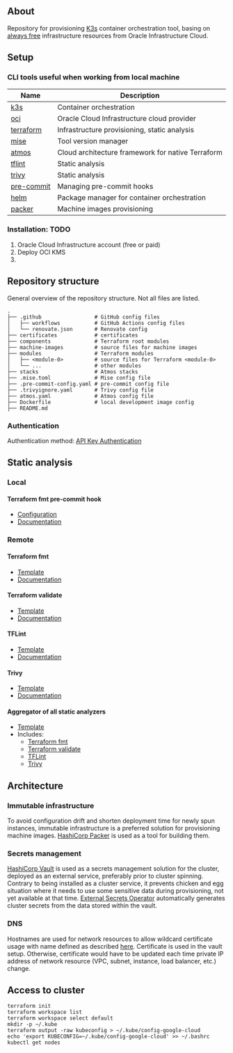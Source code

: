 ## About

Repository for provisioning [K3s](https://docs.k3s.io/) container orchestration tool, basing on [always free](https://docs.oracle.com/en-us/iaas/Content/FreeTier/freetier_topic-Always_Free_Resources.htm) infrastructure resources from Oracle Infrastructure Cloud.

## Setup

### CLI tools useful when working from local machine

| Name                                                                                                  | Description                                       |
|-------------------------------------------------------------------------------------------------------|---------------------------------------------------|
| [k3s](https://docs.k3s.io/quick-start)                                                                | Container orchestration                           |
| [oci](https://docs.oracle.com/en-us/iaas/Content/API/SDKDocs/cliinstall.htm#Quickstart)               | Oracle Cloud Infrastructure cloud provider        |
| [terraform](https://developer.hashicorp.com/terraform/tutorials/aws-get-started/install-cli)          | Infrastructure provisioning, static analysis      |
| [mise](https://mise.jdx.dev/getting-started.html)                                                     | Tool version manager                              |
| [atmos](https://atmos.tools/install/)                                                                 | Cloud architecture framework for native Terraform |
| [tflint](https://github.com/terraform-linters/tflint#installation)                                    | Static analysis                                   |
| [trivy](https://aquasecurity.github.io/trivy/latest/getting-started/installation/)                    | Static analysis                                   |
| [pre-commit](https://pre-commit.com/)                                                                 | Managing pre-commit hooks                         |
| [helm](https://helm.sh/docs/intro/install/)                                                           | Package manager for container orchestration       |
| [packer](https://developer.hashicorp.com/packer/tutorials/docker-get-started/get-started-install-cli) | Machine images provisioning                       |

### Installation: TODO

1. Oracle Cloud Infrastructure account (free or paid)
2. Deploy OCI KMS
3. 

## Repository structure

General overview of the repository structure. Not all files are listed.
```
.
├── .github                 # GitHub config files
│   ├── workflows           # GitHub Actions config files
│   └── renovate.json       # Renovate config
├── certificates            # certificates
├── components              # Terraform root modules
├── machine-images          # source files for machine images
├── modules                 # Terraform modules
│   ├── <module-0>          # source files for Terraform <module-0>
│   └── ...                 # other modules
├── stacks                  # Atmos stacks
├── .mise.toml              # Mise config file
├── .pre-commit-config.yaml # pre-commit config file
├── .trivyignore.yaml       # Trivy config file
├── atmos.yaml              # Atmos config file
├── Dockerfile              # local development image config
├── README.md
```

### Authentication

Authentication method: [API Key Authentication](https://docs.oracle.com/en-us/iaas/Content/API/SDKDocs/terraformproviderconfiguration.htm#APIKeyAuth)

## Static analysis

### Local

#### Terraform fmt pre-commit hook

- [Configuration](.pre-commit-config.yaml)
- [Documentation](https://github.com/antonbabenko/pre-commit-terraform)

### Remote

#### Terraform fmt

- [Template](.github/workflows/terraform-fmt.yaml)
- [Documentation](https://developer.hashicorp.com/terraform/cli/commands/fmt)

#### Terraform validate

- [Template](.github/workflows/terraform-validate.yaml)
- [Documentation](https://developer.hashicorp.com/terraform/cli/commands/validate)

#### TFLint

- [Template](.github/workflows/tflint.yaml)
- [Documentation](https://github.com/terraform-linters/tflint)

#### Trivy

- [Template](.github/workflows/trivy.yaml)
- [Documentation](https://github.com/aquasecurity/trivy)

#### Aggregator of all static analyzers

- [Template](.github/workflows/static-analysis.yaml)
- Includes:
  - [Terraform fmt](#terraform-fmt)
  - [Terraform validate](#terraform-validate)
  - [TFLint](#tflint)
  - [Trivy](#trivy)

## Architecture

### Immutable infrastructure

To avoid configuration drift and shorten deployment time for newly spun instances, immutable infrastructure is a preferred solution for provisioning machine images. [HashiCorp Packer](https://www.packer.io/) is used as a tool for building them.

### Secrets management

[HashiCorp Vault](https://www.vaultproject.io/) is used as a secrets management solution for the cluster, deployed as an external service, preferably prior to cluster spinning. Contrary to being installed as a cluster service, it prevents chicken and egg situation where it needs to use some sensitive data during provisioning, not yet available at that time. [External Secrets Operator](https://external-secrets.io/latest/) automatically generates cluster secrets from the data stored within the vault.

### DNS

Hostnames are used for network resources to allow wildcard certificate usage with name defined as described [here](https://docs.oracle.com/en-us/iaas/Content/Network/Concepts/dns.htm#About). Certificate is used in the vault setup. Otherwise, certificate would have to be updated each time private IP address of network resource (VPC, subnet, instance, load balancer, etc.) change.

## Access to cluster

```
terraform init
terraform workspace list
terraform workspace select default
mkdir -p ~/.kube
terraform output -raw kubeconfig > ~/.kube/config-google-cloud
echo 'export KUBECONFIG=~/.kube/config-google-cloud' >> ~/.bashrc
kubectl get nodes
```
